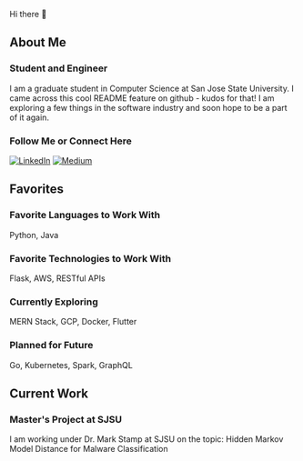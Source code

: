 Hi there 👋
## About Me

### Student and Engineer
I am a graduate student in Computer Science at San Jose State University. I came across this cool README feature on github - kudos for that! I am exploring a few things in the software industry and soon hope to be a part of it again.

### Follow Me or Connect Here
<a href="https://www.linkedin.com/in/shamlisingh/" target="_blank"><img alt="LinkedIn" src="https://img.shields.io/badge/linkedin-%230077B5.svg?&style=for-the-badge&logo=linkedin&logoColor=white" /></a>
<a href="https://medium.com/@botdotcom" target="_blank"><img alt="Medium" src="https://img.shields.io/badge/medium-%2312100E.svg?&style=for-the-badge&logo=medium&logoColor=white" /></a>

## Favorites

### Favorite Languages to Work With
Python, Java

### Favorite Technologies to Work With
Flask, AWS, RESTful APIs

### Currently Exploring
MERN Stack, GCP, Docker, Flutter

### Planned for Future
Go, Kubernetes, Spark, GraphQL

## Current Work

### Master's Project at SJSU
I am working under Dr. Mark Stamp at SJSU on the topic: Hidden Markov Model Distance for Malware Classification
